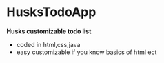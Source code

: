 # HusksTodoApp

**Husks customizable todo list**

- coded in html,css,java
- easy customizable if you know basics of html ect
